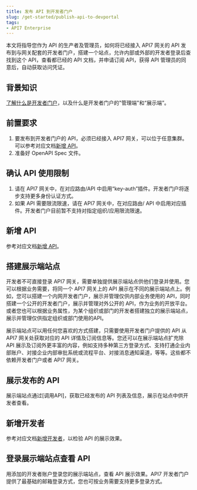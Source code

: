 ```yaml
---
title: 发布 API 到开发者门户
slug: /get-started/publish-api-to-devportal
tags:
- API7 Enterprise
---
```


本文将指导您作为 API 的生产者及管理员，如何将已经接入 API7 网关的 API 发布到与网关配套的开发者门户，搭建一个站点，允许内部或外部的开发者登录后查找到这个 API，查看都已经的 API 文档，并申请订阅 API，获得 API 管理员的同意后，自动获取访问凭证。

## 背景知识
[了解什么是开发者门户](https://docs.apiseven.com/enterprise/devportal/overview)，以及什么是开发者门户的"管理端"和“展示端”。

## 前置要求
1. 要发布到开发者门户的 API，必须已经接入 API7 网关，可以位于任意集群。可以参考对应文档[新增 API](https://docs.apiseven.com/enterprise/cluster/api-list#新建API)。
2. 准备好 OpenAPI Spec 文件。

## 确认 API 使用限制
1. 请在 API7 网关中，在对应路由/API 中启用“key-auth”插件。开发者门户将逐步支持更多身份认证方式。
2. 如果 API 需要限流限速，请在 API7 网关中，在对应路由/ API 中启用对应插件。开发者门户目前暂不支持对指定组织/应用限流限速。

## 新增 API
参考对应文档[新增 API](https://docs.apiseven.com/enterprise/devportal/api#新增API)。

## 搭建展示端站点
开发者不可直接登录 API7 网关，需要单独提供展示端站点供他们登录并使用。您可以根据业务需要，将同一个 API7 网关上的 API 展示在不同的展示端站点上。例如，您可以搭建一个内网开发者门户，展示并管理仅供内部业务使用的 API，同时搭建一个公开的开发者门户，展示并管理对外公开的 API，作为业务的开放平台。或者您也可以根据业务属性，为某个组织或部门的开发者搭建独立的展示端站点，展示并管理仅供指定组织或部门使用的API。

展示端站点可以用任何您喜欢的方式搭建，只需要使用开发者门户提供的 API 从 API7 网关处获取对应的 API 详情及订阅信息等。您还可以在展示端站点扩充除 API 展示及订阅外更丰富的内容，例如支持多种第三方登录方式、支持打通企业内部账户、对接企业内部审批系统或流程平台、对接消息通知渠道，等等。这些都不依赖开发者门户或者 API7 网关。

## 展示发布的 API
展示端站点通过[调用API]，获取已经发布的 API 列表及信息，展示在站点中供开发者查看。

## 新增开发者
参考对应文档[新增开发者](https://docs.apiseven.com/enterprise/devportal/developer#新增开发者)，以检验 API 的展示效果。

## 登录展示端站点查看 API
用添加的开发者账户登录您的展示端站点，查看 API 展示效果。API7 开发者门户提供了最基础的邮箱登录方式，您也可按业务需要支持更多登录方式。








